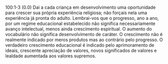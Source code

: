   100:1-3 (0.0)  Dai a cada criança em desenvolvimento uma oportunidade para crescer sua própria experiência religiosa; não forçais nela uma experiência já pronta do adulto. Lembrai-vos que o progresso, ano a ano, por um regime educacional estabelecido não significa necessariamente avanço intelectual, menos ainda crescimento espiritual. O aumento do vocabulário não significa desenvolvimento de caráter. O crescimento não é realmente indicado por meros produtos mas ao contrário pelo progresso. O verdadeiro crescimento educacional é indicado pelo aprimoramento de ideais, crescente apreciação de valores, novos significados de valores e lealdade aumentada aos valores supremos.
